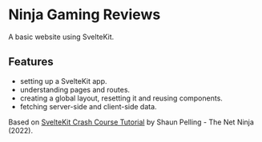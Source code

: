 # Ninja Gaming Reviews

A basic website using SvelteKit.

<!-- <p align="center">
        <img src="screenshot.png">
</p> -->

## Features

- setting up a SvelteKit app.
- understanding pages and routes.
- creating a global layout, resetting it and reusing components.
- fetching server-side and client-side data.

Based on [SvelteKit Crash Course Tutorial](https://www.youtube.com/playlist?list=PL4cUxeGkcC9hpM9ARM59Ve3jqcb54dqiP) by Shaun Pelling - The Net Ninja (2022).